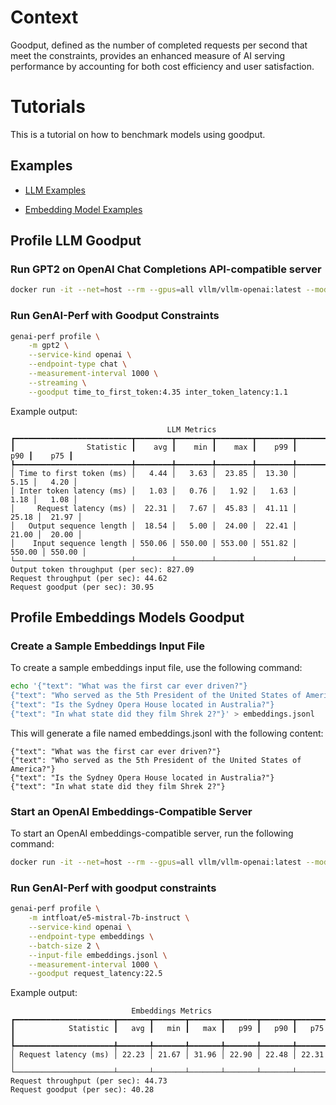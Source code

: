 <!--
Copyright (c) 2024, NVIDIA CORPORATION & AFFILIATES. All rights reserved.
Redistribution and use in source and binary forms, with or without
modification, are permitted provided that the following conditions
are met:
 * Redistributions of source code must retain the above copyright
   notice, this list of conditions and the following disclaimer.
 * Redistributions in binary form must reproduce the above copyright
   notice, this list of conditions and the following disclaimer in the
   documentation and/or other materials provided with the distribution.
 * Neither the name of NVIDIA CORPORATION nor the names of its
   contributors may be used to endorse or promote products derived
   from this software without specific prior written permission.
THIS SOFTWARE IS PROVIDED BY THE COPYRIGHT HOLDERS ``AS IS'' AND ANY
EXPRESS OR IMPLIED WARRANTIES, INCLUDING, BUT NOT LIMITED TO, THE
IMPLIED WARRANTIES OF MERCHANTABILITY AND FITNESS FOR A PARTICULAR
PURPOSE ARE DISCLAIMED.  IN NO EVENT SHALL THE COPYRIGHT OWNER OR
CONTRIBUTORS BE LIABLE FOR ANY DIRECT, INDIRECT, INCIDENTAL, SPECIAL,
EXEMPLARY, OR CONSEQUENTIAL DAMAGES (INCLUDING, BUT NOT LIMITED TO,
PROCUREMENT OF SUBSTITUTE GOODS OR SERVICES; LOSS OF USE, DATA, OR
PROFITS; OR BUSINESS INTERRUPTION) HOWEVER CAUSED AND ON ANY THEORY
OF LIABILITY, WHETHER IN CONTRACT, STRICT LIABILITY, OR TORT
(INCLUDING NEGLIGENCE OR OTHERWISE) ARISING IN ANY WAY OUT OF THE USE
OF THIS SOFTWARE, EVEN IF ADVISED OF THE POSSIBILITY OF SUCH DAMAGE.
-->

# Context

Goodput, defined as the number of completed requests per second that meet the
constraints, provides an enhanced measure of AI serving performance by
accounting for both cost efficiency and user satisfaction.

# Tutorials

This is a tutorial on how to benchmark models using goodput.

## Examples

- [LLM Examples](#LLM)

- [Embedding Model Examples](#embeddings)

## Profile LLM Goodput<a id="LLM"></a>

### Run GPT2 on OpenAI Chat Completions API-compatible server

```bash
docker run -it --net=host --rm --gpus=all vllm/vllm-openai:latest --model gpt2 --dtype float16 --max-model-len 1024
```

### Run GenAI-Perf with Goodput Constraints

```bash
genai-perf profile \
    -m gpt2 \
    --service-kind openai \
    --endpoint-type chat \
    --measurement-interval 1000 \
    --streaming \
    --goodput time_to_first_token:4.35 inter_token_latency:1.1
```

Example output:

```
                                   LLM Metrics
┏━━━━━━━━━━━━━━━━━━━━━━━━━━┳━━━━━━━━┳━━━━━━━━┳━━━━━━━━┳━━━━━━━━┳━━━━━━━━┳━━━━━━━━┓
┃                Statistic ┃    avg ┃    min ┃    max ┃    p99 ┃    p90 ┃    p75 ┃
┡━━━━━━━━━━━━━━━━━━━━━━━━━━╇━━━━━━━━╇━━━━━━━━╇━━━━━━━━╇━━━━━━━━╇━━━━━━━━╇━━━━━━━━┩
│ Time to first token (ms) │   4.44 │   3.63 │  23.85 │  13.30 │   5.15 │   4.20 │
│ Inter token latency (ms) │   1.03 │   0.76 │   1.92 │   1.63 │   1.18 │   1.08 │
│     Request latency (ms) │  22.31 │   7.67 │  45.83 │  41.11 │  25.18 │  21.97 │
│   Output sequence length │  18.54 │   5.00 │  24.00 │  22.41 │  21.00 │  20.00 │
│    Input sequence length │ 550.06 │ 550.00 │ 553.00 │ 551.82 │ 550.00 │ 550.00 │
└──────────────────────────┴────────┴────────┴────────┴────────┴────────┴────────┘
Output token throughput (per sec): 827.09
Request throughput (per sec): 44.62
Request goodput (per sec): 30.95
```

## Profile Embeddings Models Goodput<a id="embeddings"></a>

### Create a Sample Embeddings Input File

To create a sample embeddings input file, use the following command:

```bash
echo '{"text": "What was the first car ever driven?"}
{"text": "Who served as the 5th President of the United States of America?"}
{"text": "Is the Sydney Opera House located in Australia?"}
{"text": "In what state did they film Shrek 2?"}' > embeddings.jsonl
```

This will generate a file named embeddings.jsonl with the following content:
```jsonl
{"text": "What was the first car ever driven?"}
{"text": "Who served as the 5th President of the United States of America?"}
{"text": "Is the Sydney Opera House located in Australia?"}
{"text": "In what state did they film Shrek 2?"}
```

### Start an OpenAI Embeddings-Compatible Server

To start an OpenAI embeddings-compatible server, run the following command:
```bash
docker run -it --net=host --rm --gpus=all vllm/vllm-openai:latest --model intfloat/e5-mistral-7b-instruct --dtype float16 --max-model-len 1024
```

### Run GenAI-Perf with goodput constraints

```bash
genai-perf profile \
    -m intfloat/e5-mistral-7b-instruct \
    --service-kind openai \
    --endpoint-type embeddings \
    --batch-size 2 \
    --input-file embeddings.jsonl \
    --measurement-interval 1000 \
    --goodput request_latency:22.5
```
Example output:

```
                           Embeddings Metrics
┏━━━━━━━━━━━━━━━━━━━━━━┳━━━━━━━┳━━━━━━━┳━━━━━━━┳━━━━━━━┳━━━━━━━┳━━━━━━━┓
┃            Statistic ┃   avg ┃   min ┃   max ┃   p99 ┃   p90 ┃   p75 ┃
┡━━━━━━━━━━━━━━━━━━━━━━╇━━━━━━━╇━━━━━━━╇━━━━━━━╇━━━━━━━╇━━━━━━━╇━━━━━━━┩
│ Request latency (ms) │ 22.23 │ 21.67 │ 31.96 │ 22.90 │ 22.48 │ 22.31 │
└──────────────────────┴───────┴───────┴───────┴───────┴───────┴───────┘
Request throughput (per sec): 44.73
Request goodput (per sec): 40.28
```